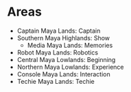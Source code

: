 # Areas

- Captain Maya Lands: Captain
- Southern Maya Highlands: Show
  - Media Maya Lands: Memories
- Robot Maya Lands: Robotics
- Central Maya Lowlands: Beginning
- Northern Maya Lowlands: Experience
- Console Maya Lands: Interaction
- Techie Maya Lands: Techie
